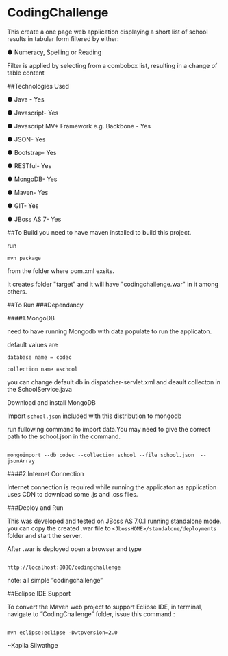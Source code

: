 CodingChallenge
===============

This create a one page web application displaying a short list of school results in tabular form filtered by either:

● Numeracy, Spelling or Reading

Filter is applied by selecting from a combobox list, resulting in a change of table content

##Technologies Used

● Java - Yes

● Javascript- Yes

● Javascript MV* Framework e.g. Backbone - Yes

● JSON- Yes

● Bootstrap- Yes

● RESTful- Yes

● MongoDB- Yes

● Maven- Yes

● GIT- Yes

● JBoss AS 7- Yes


##To Build
you need to have maven installed to build this project.

run 
```
mvn package

```
from the folder where pom.xml exsits.

It creates folder "target" and it will have "codingchallenge.war" in it among others.

##To Run
###Dependancy

####1.MongoDB

need to have running Mongodb with  data populate to  run the applicaton.

default values are
```
database name = codec

collection name =school

```
you can change default db in dispatcher-servlet.xml and deault collecton in the SchoolService.java 


Download and install MongoDB

 
Import  ```school.json``` included with this distribution to mongodb
 
run fullowing command to import data.You may need to give the correct path to the school.json in the command.
```

mongoimport --db codec --collection school --file school.json  --jsonArray

```
####2.Internet Connection

Internet connection is required while running the applicaton as application uses CDN to download some .js and .css files.

###Deploy and Run

This was developed and tested  on JBoss AS 7.0.1 running standalone mode. you can copy the created .war file to ```<JbossHOME>/standalone/deployments``` folder and start the server.

After .war is deployed open a browser and type
```

http://localhost:8080/codingchallenge

```
note: all simple ”codingchallenge”

##Eclipse IDE Support

To convert the Maven web project to support Eclipse IDE, in terminal, navigate to “CodingChallenge” folder, issue this command :
```

mvn eclipse:eclipse -Dwtpversion=2.0

```



~Kapila Silwathge
